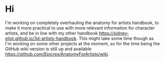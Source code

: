 # Hi
I'm working on completely overhauling the anatomy for artists handbook, to make it more practical to use with more relevant information for character artists, and be in line with my other handbook https://sidney-eliot.github.io/3d-artists-handbook. This might take some time though as I'm working on some other projects at the moment, so for the time being the GitHub wiki version is still up and available https://github.com/Epicrex/AnatomyForArtists/wiki.
